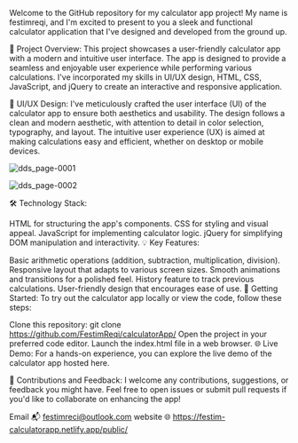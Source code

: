 Welcome to the GitHub repository for my calculator app project! My name is festimreqi, and I'm excited to present to you a sleek and functional calculator application that I've designed and developed from the ground up.

📱 Project Overview:
This project showcases a user-friendly calculator app with a modern and intuitive user interface. The app is designed to provide a seamless and enjoyable user experience while performing various calculations. I've incorporated my skills in UI/UX design, HTML, CSS, JavaScript, and jQuery to create an interactive and responsive application.

🎨 UI/UX Design:
I've meticulously crafted the user interface (UI) of the calculator app to ensure both aesthetics and usability. The design follows a clean and modern aesthetic, with attention to detail in color selection, typography, and layout. The intuitive user experience (UX) is aimed at making calculations easy and efficient, whether on desktop or mobile devices.

![dds_page-0001](https://github.com/FestimReqi/calculatorApp/assets/45433214/1928e748-6be1-462c-990e-cf38d0593656)

![dds_page-0002](https://github.com/FestimReqi/calculatorApp/assets/45433214/dc12a904-ecdd-4563-b48f-754f8d29a3d0)


🛠️ Technology Stack:

HTML for structuring the app's components.
CSS for styling and visual appeal.
JavaScript for implementing calculator logic.
jQuery for simplifying DOM manipulation and interactivity.
💡 Key Features:

Basic arithmetic operations (addition, subtraction, multiplication, division).
Responsive layout that adapts to various screen sizes.
Smooth animations and transitions for a polished feel.
History feature to track previous calculations.
User-friendly design that encourages ease of use.
🚀 Getting Started:
To try out the calculator app locally or view the code, follow these steps:

Clone this repository: git clone https://github.com/FestimReqi/calculatorApp/
Open the project in your preferred code editor.
Launch the index.html file in a web browser.
🌐 Live Demo:
For a hands-on experience, you can explore the live demo of the calculator app hosted here.

🤝 Contributions and Feedback:
I welcome any contributions, suggestions, or feedback you might have. Feel free to open issues or submit pull requests if you'd like to collaborate on enhancing the app!

Email 📬 festimreci@outlook.com  website 🌐 https://festim-calculatorapp.netlify.app/public/




